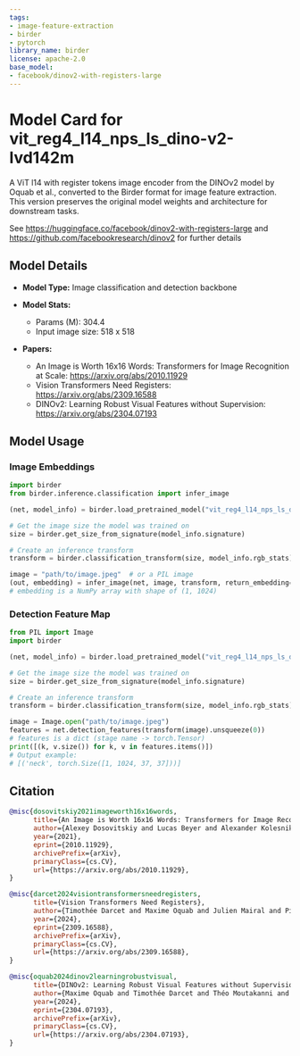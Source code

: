 ```yaml
---
tags:
- image-feature-extraction
- birder
- pytorch
library_name: birder
license: apache-2.0
base_model:
- facebook/dinov2-with-registers-large
---
```


# Model Card for vit_reg4_l14_nps_ls_dino-v2-lvd142m

A ViT l14 with register tokens image encoder from the DINOv2 model by Oquab et al., converted to the Birder format for image feature extraction.
This version preserves the original model weights and architecture for downstream tasks.

See <https://huggingface.co/facebook/dinov2-with-registers-large> and <https://github.com/facebookresearch/dinov2> for further details

## Model Details

- **Model Type:** Image classification and detection backbone
- **Model Stats:**
    - Params (M): 304.4
    - Input image size: 518 x 518

- **Papers:**
    - An Image is Worth 16x16 Words: Transformers for Image Recognition at Scale: <https://arxiv.org/abs/2010.11929>
    - Vision Transformers Need Registers: <https://arxiv.org/abs/2309.16588>
    - DINOv2: Learning Robust Visual Features without Supervision: <https://arxiv.org/abs/2304.07193>

## Model Usage

### Image Embeddings

```python
import birder
from birder.inference.classification import infer_image

(net, model_info) = birder.load_pretrained_model("vit_reg4_l14_nps_ls_dino-v2-lvd142m", inference=True)

# Get the image size the model was trained on
size = birder.get_size_from_signature(model_info.signature)

# Create an inference transform
transform = birder.classification_transform(size, model_info.rgb_stats)

image = "path/to/image.jpeg"  # or a PIL image
(out, embedding) = infer_image(net, image, transform, return_embedding=True)
# embedding is a NumPy array with shape of (1, 1024)
```

### Detection Feature Map

```python
from PIL import Image
import birder

(net, model_info) = birder.load_pretrained_model("vit_reg4_l14_nps_ls_dino-v2-lvd142m", inference=True)

# Get the image size the model was trained on
size = birder.get_size_from_signature(model_info.signature)

# Create an inference transform
transform = birder.classification_transform(size, model_info.rgb_stats)

image = Image.open("path/to/image.jpeg")
features = net.detection_features(transform(image).unsqueeze(0))
# features is a dict (stage name -> torch.Tensor)
print([(k, v.size()) for k, v in features.items()])
# Output example:
# [('neck', torch.Size([1, 1024, 37, 37]))]
```

## Citation

```bibtex
@misc{dosovitskiy2021imageworth16x16words,
      title={An Image is Worth 16x16 Words: Transformers for Image Recognition at Scale},
      author={Alexey Dosovitskiy and Lucas Beyer and Alexander Kolesnikov and Dirk Weissenborn and Xiaohua Zhai and Thomas Unterthiner and Mostafa Dehghani and Matthias Minderer and Georg Heigold and Sylvain Gelly and Jakob Uszkoreit and Neil Houlsby},
      year={2021},
      eprint={2010.11929},
      archivePrefix={arXiv},
      primaryClass={cs.CV},
      url={https://arxiv.org/abs/2010.11929},
}

@misc{darcet2024visiontransformersneedregisters,
      title={Vision Transformers Need Registers},
      author={Timothée Darcet and Maxime Oquab and Julien Mairal and Piotr Bojanowski},
      year={2024},
      eprint={2309.16588},
      archivePrefix={arXiv},
      primaryClass={cs.CV},
      url={https://arxiv.org/abs/2309.16588},
}

@misc{oquab2024dinov2learningrobustvisual,
      title={DINOv2: Learning Robust Visual Features without Supervision},
      author={Maxime Oquab and Timothée Darcet and Théo Moutakanni and Huy Vo and Marc Szafraniec and Vasil Khalidov and Pierre Fernandez and Daniel Haziza and Francisco Massa and Alaaeldin El-Nouby and Mahmoud Assran and Nicolas Ballas and Wojciech Galuba and Russell Howes and Po-Yao Huang and Shang-Wen Li and Ishan Misra and Michael Rabbat and Vasu Sharma and Gabriel Synnaeve and Hu Xu and Hervé Jegou and Julien Mairal and Patrick Labatut and Armand Joulin and Piotr Bojanowski},
      year={2024},
      eprint={2304.07193},
      archivePrefix={arXiv},
      primaryClass={cs.CV},
      url={https://arxiv.org/abs/2304.07193},
}
```
